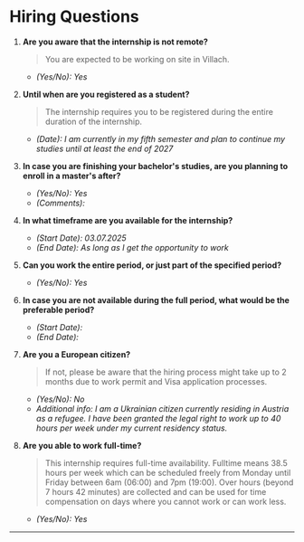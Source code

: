 # Hiring Questions

1. **Are you aware that the internship is not remote?**  
   > You are expected to be working on site in Villach.  
   - *(Yes/No): Yes*

2. **Until when are you registered as a student?**  
   > The internship requires you to be registered during the entire duration of the internship.  
   - *(Date): I am currently in my fifth semester and plan to continue my studies until at least the end of 2027*

3. **In case you are finishing your bachelor's studies, are you planning to enroll in a master's after?**  
   - *(Yes/No): Yes*  
   - *(Comments):*

4. **In what timeframe are you available for the internship?**  
   - *(Start Date): 03.07.2025*  
   - *(End Date): As long as I get the opportunity to work*  

5. **Can you work the entire period, or just part of the specified period?**  
   - *(Yes/No): Yes*  

6. **In case you are not available during the full period, what would be the preferable period?**  
   - *(Start Date):*  
   - *(End Date):*  

7. **Are you a European citizen?**  
   > If not, please be aware that the hiring process might take up to 2 months due to work permit and Visa application processes.  
   - *(Yes/No): No*  
   - *Additional info: I am a Ukrainian citizen currently residing in Austria as a refugee. I have been granted the legal right to work up to 40 hours per week under my current residency status.*

8. **Are you able to work full-time?**  
   > This internship requires full-time availability. Fulltime means 38.5 hours per week which can be scheduled freely from Monday until Friday between 6am (06:00) and 7pm (19:00). Over hours (beyond 7 hours 42 minutes) are collected and can be used for time compensation on days where you cannot work or can work less.
   - *(Yes/No): Yes*
---
